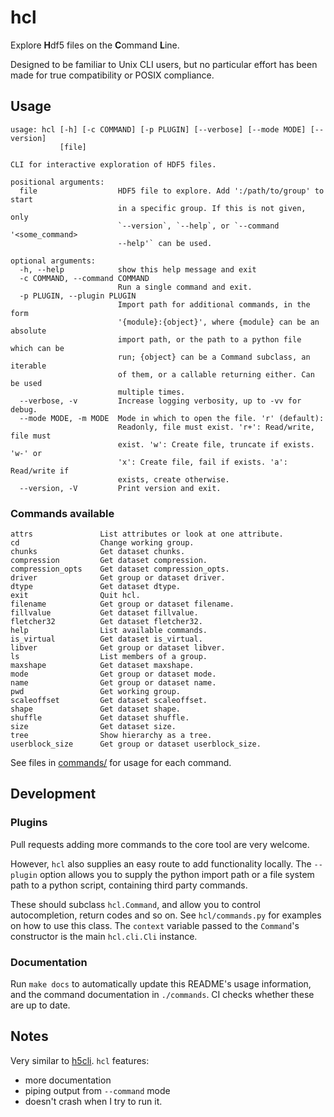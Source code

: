 # hcl

Explore **H**df5 files on the **C**ommand **L**ine.

Designed to be familiar to Unix CLI users, but no particular effort has been made for true compatibility or POSIX compliance.

## Usage

```_help
usage: hcl [-h] [-c COMMAND] [-p PLUGIN] [--verbose] [--mode MODE] [--version]
           [file]

CLI for interactive exploration of HDF5 files.

positional arguments:
  file                  HDF5 file to explore. Add ':/path/to/group' to start
                        in a specific group. If this is not given, only
                        `--version`, `--help`, or `--command '<some_command>
                        --help'` can be used.

optional arguments:
  -h, --help            show this help message and exit
  -c COMMAND, --command COMMAND
                        Run a single command and exit.
  -p PLUGIN, --plugin PLUGIN
                        Import path for additional commands, in the form
                        '{module}:{object}', where {module} can be an absolute
                        import path, or the path to a python file which can be
                        run; {object} can be a Command subclass, an iterable
                        of them, or a callable returning either. Can be used
                        multiple times.
  --verbose, -v         Increase logging verbosity, up to -vv for debug.
  --mode MODE, -m MODE  Mode in which to open the file. 'r' (default):
                        Readonly, file must exist. 'r+': Read/write, file must
                        exist. 'w': Create file, truncate if exists. 'w-' or
                        'x': Create file, fail if exists. 'a': Read/write if
                        exists, create otherwise.
  --version, -V         Print version and exit.
```

### Commands available

```_commands
attrs               List attributes or look at one attribute.
cd                  Change working group.
chunks              Get dataset chunks.
compression         Get dataset compression.
compression_opts    Get dataset compression_opts.
driver              Get group or dataset driver.
dtype               Get dataset dtype.
exit                Quit hcl.
filename            Get group or dataset filename.
fillvalue           Get dataset fillvalue.
fletcher32          Get dataset fletcher32.
help                List available commands.
is_virtual          Get dataset is_virtual.
libver              Get group or dataset libver.
ls                  List members of a group.
maxshape            Get dataset maxshape.
mode                Get group or dataset mode.
name                Get group or dataset name.
pwd                 Get working group.
scaleoffset         Get dataset scaleoffset.
shape               Get dataset shape.
shuffle             Get dataset shuffle.
size                Get dataset size.
tree                Show hierarchy as a tree.
userblock_size      Get group or dataset userblock_size.
```

See files in [commands/](./commands) for usage for each command.

## Development

### Plugins

Pull requests adding more commands to the core tool are very welcome.

However, `hcl` also supplies an easy route to add functionality locally.
The `--plugin` option allows you to supply the python import path
or a file system path to a python script, containing third party commands.

These should subclass `hcl.Command`, and allow you to control autocompletion,
return codes and so on.
See `hcl/commands.py` for examples on how to use this class.
The `context` variable passed to the `Command`'s constructor
is the main `hcl.cli.Cli` instance.

### Documentation

Run `make docs` to automatically update this README's usage information,
and the command documentation in `./commands`.
CI checks whether these are up to date.

## Notes

Very similar to [h5cli](https://pypi.org/project/h5cli/).
`hcl` features:

- more documentation
- piping output from `--command` mode
- doesn't crash when I try to run it.
